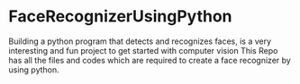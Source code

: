 # FaceRecognizerUsingPython
Building a python program that detects and recognizes faces, is a very interesting and fun project to get started with computer vision
This Repo has all the files and codes which are required to create a face recognizer by using python.
